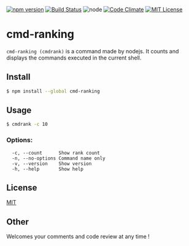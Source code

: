 [![npm version](https://badge.fury.io/js/cmd-ranking.svg)](https://badge.fury.io/js/cmd-ranking)
[![Build Status](https://travis-ci.org/k-kuwahara/cmd-ranking.svg?branch=master)](https://travis-ci.org/k-kuwahara/cmd-ranking)
![node](https://img.shields.io/badge/node-%3E%3D%2014.17.0-brightgreen.svg?style=social)
[![Code Climate](https://codeclimate.com/github/kkeeth/cmd-ranking/badges/gpa.svg)](https://codeclimate.com/github/kkeeth/cmd-ranking)
[![MIT License](http://img.shields.io/badge/license-MIT-blue.svg?style=flat)](LICENSE)

# cmd-ranking
`cmd-ranking (cmdrank)` is a command made by nodejs.
It counts and displays the commands executed in the current shell.

## Install

```bash
$ npm install --global cmd-ranking
```

## Usage

```bash
$ cmdrank -c 10
```

### Options:

```
  -c, --count      Show rank count
  -n, --no-options Command name only
  -v, --version    Show version
  -h, --help       Show help
```

## License
[MIT](https://github.com/k-kuwahara/cmdrank/blob/master/LICENSE)

## Other
Welcomes your comments and code review at any time !
